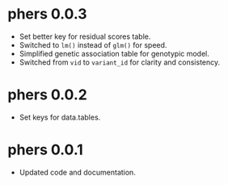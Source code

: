# phers 0.0.3
* Set better key for residual scores table.
* Switched to `lm()` instead of `glm()` for speed.
* Simplified genetic association table for genotypic model.
* Switched from `vid` to `variant_id` for clarity and consistency.

# phers 0.0.2
* Set keys for data.tables.

# phers 0.0.1
* Updated code and documentation.
